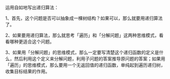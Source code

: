 
运用自如地写出递归算法：

1、首先，这个问题是否可以抽象成一棵树结构？如果可以，那么就要用递归算法了。

2、如果要用递归算法，那么就思考「遍历」和「分解问题」这两种思维模式，看看哪种更适合这个问题。

3、如果用「分解问题」的思维模式，那么一定要写清楚这个递归函数的定义是什么，然后利用这个定义来分解问题，利用子问题的答案推导原问题的答案；如果用「遍历」的思维模式，那么要用一个无返回值的递归函数，单纯起到遍历递归树，收集目标结果的作用。
